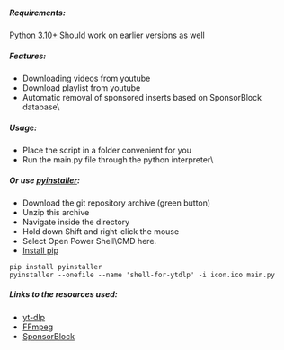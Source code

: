 ##### Requirements:
[Python 3.10+](https://www.python.org/downloads/)
Should work on earlier versions as well

##### Features:
- Downloading videos from youtube
- Download playlist from youtube
- Automatic removal of sponsored inserts based on SponsorBlock database\

##### Usage:
- Place the script in a folder convenient for you
- Run the main.py file through the python interpreter\

##### Or use [pyinstaller](https://pyinstaller.org/en/stable/index.html):
- Download the git repository archive (green button)
- Unzip this archive
- Navigate inside the directory
- Hold down Shift and right-click the mouse
- Select Open Power Shell\CMD here.
- [Install pip](https://pip.pypa.io/en/stable/installation/)
```
pip install pyinstaller
pyinstaller --onefile --name 'shell-for-ytdlp' -i icon.ico main.py
```

##### Links to the resources used:
- [yt-dlp](https://github.com/yt-dlp/yt-dlp)
- [FFmpeg](https://github.com/FFmpeg/FFmpeg)
- [SponsorBlock](https://wiki.sponsor.ajay.app/)
